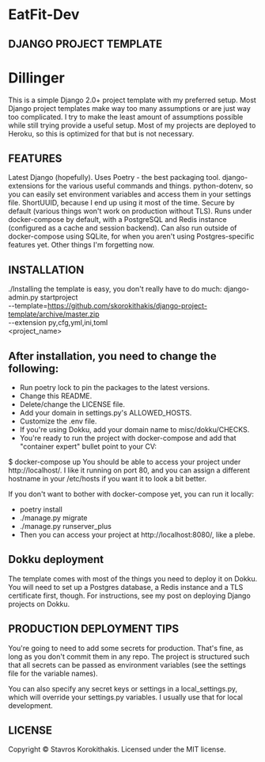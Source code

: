 # EatFit-Dev
## DJANGO PROJECT TEMPLATE
# Dillinger 
This is a simple Django 2.0+ project template with my preferred setup. Most Django project templates make way too many assumptions or are just way too complicated. I try to make the least amount of assumptions possible while still trying provide a useful setup. Most of my projects are deployed to Heroku, so this is optimized for that but is not necessary.

## FEATURES

Latest Django (hopefully).
Uses Poetry - the best packaging tool.
django-extensions for the various useful commands and things.
python-dotenv, so you can easily set environment variables and access them in your settings file.
ShortUUID, because I end up using it most of the time.
Secure by default (various things won't work on production without TLS).
Runs under docker-compose by default, with a PostgreSQL and Redis instance (configured as a cache and session backend).
Can also run outside of docker-compose using SQLite, for when you aren't using Postgres-specific features yet.
Other things I'm forgetting now.


## INSTALLATION

./Installing the template is easy, you don't really have to do much:
django-admin.py startproject \
  --template=https://github.com/skorokithakis/django-project-template/archive/master.zip \
  --extension py,cfg,yml,ini,toml \
  <project_name>

## After installation, you need to change the following:

* Run poetry lock to pin the packages to the latest versions.
* Change this README.
* Delete/change the LICENSE file.
* Add your domain in settings.py's ALLOWED_HOSTS.
* Customize the .env file.
* If you're using Dokku, add your domain name to misc/dokku/CHECKS.
* You're ready to run the project with docker-compose and add that "container expert" bullet point to your CV:

$ docker-compose up
You should be able to access your project under http://localhost/. I like it running on port 80, and you can assign a different hostname in your /etc/hosts if you want it to look a bit better.

If you don't want to bother with docker-compose yet, you can run it locally:

* poetry install
* ./manage.py migrate
* ./manage.py runserver_plus
* Then you can access your project at http://localhost:8080/, like a plebe.

## Dokku deployment

The template comes with most of the things you need to deploy it on Dokku. You will need to set up a Postgres database, a Redis instance and a TLS certificate first, though. For instructions, see my post on deploying Django projects on Dokku.

## PRODUCTION DEPLOYMENT TIPS

You're going to need to add some secrets for production. That's fine, as long as you don't commit them in any repo. The project is structured such that all secrets can be passed as environment variables (see the settings file for the variable names).

You can also specify any secret keys or settings in a local_settings.py, which will override your settings.py variables. I usually use that for local development.

## LICENSE
Copyright © Stavros Korokithakis. Licensed under the MIT license.
